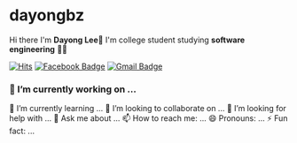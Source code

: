 # dayongbz

Hi there I'm **Dayong Lee**👋
I'm college student studying **software engineering** 👨‍💻

[![Hits](https://hits.seeyoufarm.com/api/count/incr/badge.svg?url=https%3A%2F%2Fgithub.com%2Fdayongbz&count_bg=%2379C83D&title_bg=%23555555&title=hits&edge_flat=false)](https%3A%2F%2Fgithub.com%2Fdayongbz) [![Facebook Badge](https://img.shields.io/badge/-Facebook-1877f2?style=flat-square&logo=facebook&logoColor=white&link=https://www.facebook.com/utilforever/)](https://www.facebook.com/fixhere/) [![Gmail Badge](https://img.shields.io/badge/-Gmail-d14836?style=flat-square&logo=Gmail&logoColor=white&link=mailto:dayongbz@gmail.com)](mailto:utilForever@gmail.com)
 <!-- [![Twitter Badge](https://img.shields.io/badge/-Twitter-1877f2?style=flat-square&logo=twitter&logoColor=white&link=https://twitter.com/fixhere/)](https://twitter.com/fixherer/) [![Linkedin Badge](https://img.shields.io/badge/-LinkedIn-blue?style=flat-square&logo=Linkedin&logoColor=white&link=https://www.linkedin.com/in/fixhere/)](https://www.linkedin.com/in/fixhere/) -->


### 🔭 I’m currently working on ...
🌱 I’m currently learning ...
👯 I’m looking to collaborate on ...
🤔 I’m looking for help with ...
💬 Ask me about ...
📫 How to reach me: ...
😄 Pronouns: ...
⚡ Fun fact: ...
